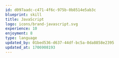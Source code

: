 ```yaml
---
id: d097aadc-c471-4f6c-975b-0b8514e5ab3c
blueprint: skill
title: JavaScript
logo: icons/brand-javascript.svg
experience: 10
enjoyment: 8
type: language
updated_by: 01bed536-d637-44df-bc5a-0da8858e2395
updated_at: 1706908193
---
```

